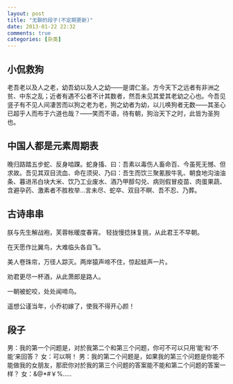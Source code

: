 ```yaml
---
layout: post
title: "无聊的段子(不定期更新)"
date: 2013-01-22 22:32
comments: true
categories: [杂类]
---
```

<!--more-->
小侃救狗
--------
老吾老以及人之老，幼吾幼以及人之幼——是谓仁圣。方今天下之远者有非洲之贫、中东之乱；近者有遇不公者不计其数者，然吾未见其爱其老幼之心也。今吾见竖子有不见人间凄苦而以狗之老为老，狗之幼者为幼，以儿唤狗者无数——其圣心已超乎人而布于六道也哉？——笑而不语，待有朝，狗治天下之时，此皆为圣狗也。

中国人都是元素周期表
--------------------
晚归路踏五步蛇、反身啮踝。蛇身搐、曰：吾素以毒伤人畜命百、今虽死无憾、但求故。吾见其双目流血、命在须臾、乃曰：吾生而饮三聚氰胺牛乳、朝食地沟油油条、暮进吊白块大米、饮乃工业废水、酒乃甲醇勾兑、病则假冒疫苗、肉蛋果蔬、含避孕药、激素者不胜枚举…言未尽、蛇卒、双目不瞑、吾不忍、乃葬。

古诗串串
--------
朕与先生解战袍，芙蓉帐暖度春宵。
轻拢慢捻抹复挑，从此君王不早朝。

在天愿作比翼鸟，大难临头各自飞。
 
美人卷珠帘，万径人踪灭。两岸猿声啼不住，惊起蛙声一片。
 
劝君更尽一杯酒，从此萧郎是路人。
 
一朝被蛇咬，处处闻啼鸟。
 
遥想公谨当年，小乔初嫁了，使我不得开心颜！

段子
----
男：我的第一个问题是，对於我第二个和第三个问题，你可不可以只用‘能’和‘不能’来回答？ 女：可以啊！ 男：我的第二个问题是，如果我的第三个问题是你能不能做我的女朋友，那麽你对於我的第三个问题的答案能不能和第二个问题的答案一样？ 女：&@*#￥%.....
